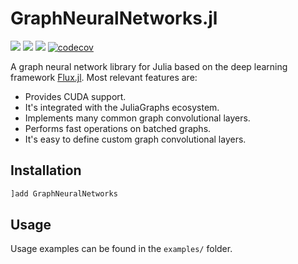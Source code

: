 # GraphNeuralNetworks.jl

[![](https://img.shields.io/badge/docs-stable-blue.svg)](https://CarloLucibello.github.io/GraphNeuralNetworks.jl/stable)
[![](https://img.shields.io/badge/docs-dev-blue.svg)](https://CarloLucibello.github.io/GraphNeuralNetworks.jl/dev)
![](https://github.com/CarloLucibello/GraphNeuralNetworks.jl/actions/workflows/ci.yml/badge.svg)
[![codecov](https://codecov.io/gh/CarloLucibello/GraphNeuralNetworks.jl/branch/master/graph/badge.svg)](https://codecov.io/gh/CarloLucibello/GraphNeuralNetworks.jl)

A graph neural network library for Julia based on the deep learning framework [Flux.jl](https://github.com/FluxML/Flux.jl).
Most relevant features are:
* Provides CUDA support.
* It's integrated with the JuliaGraphs ecosystem.
* Implements many common graph convolutional layers.
* Performs fast operations on batched graphs. 
* It's easy to define custom graph convolutional layers.

## Installation

```julia
]add GraphNeuralNetworks
```

## Usage

Usage examples can be found in the `examples/` folder. 
